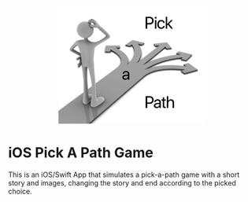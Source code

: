 <p align="center">
  <img src="/pickapathgame/Assets.xcassets/pap.imageset/pap.png" width="300px" alt="iOS Pick-A-Path Game App" />
</p>

# iOS Pick A Path Game

This is an iOS/Swift App that simulates a pick-a-path game with a short story and images, changing the story and end according to the picked choice.
